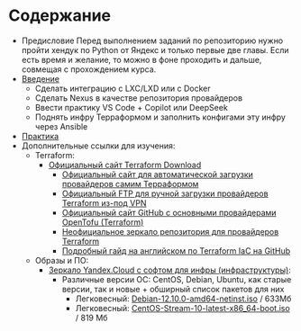 # Содержание

- Предисловие
Перед выполнением заданий по репозиторию нужно пройти хендук по Python от Яндекс и только первые две главы. Если есть время и желание, то можно в фоне проходить и дальше, совмещая с прохождением курса.
- [Введение](https://github.com/lamjob1993/terraform-monitoring/tree/main/terraform/beggining)
  - Cделать интеграцию с LXC/LXD или с Docker
  - Сделать Nexus в качестве репозитория провайдеров
  - Ввести практику VS Code + Copilot или DeepSeek
  - Поднять инфру Терраформом и заполнить конфигами эту инфру через Ansible
- [Практика](https://github.com/lamjob1993/terraform-monitoring/tree/main/terraform/tasks)
- Дополнительные ссылки для изучения:
  - Terraform:
    - [Официальный сайт Terraform Download](https://developer.hashicorp.com/terraform/install#linux)
      - [Официальный сайт для автоматической загрузки провайдеров самим Терраформом](https://registry.terraform.io/browse/providers)
      - [Официальный FTP для ручной загрузки провайдеров Terraform из-под VPN](https://releases.hashicorp.com/)
      - [Официальный сайт GitHub с основными провайдерами OpenTofu (Terraform)](https://github.com/orgs/opentofu/repositories?type=all)
      - [Неофициальное зеркало репозитория для провайдеров Terraform](https://terraform-registry-mirror.ru/)
      - [Подробный гайд на английском по Terraform IaC на GitHub](https://github.com/Bes0n/Using-Terraform-to-Manage-Applications-and-Infrastructure)
  - Образы и ПО:
    - [Зеркало Yandex.Cloud с софтом для инфры (инфраструктуры)](https://mirror.yandex.ru/):
      - Различные версии ОС: CentOS, Debian, Ubuntu, как старые версии, так и новые + обширный список пакетов для них
        - Легковесный: [Debian-12.10.0-amd64-netinst.iso](https://mirror.yandex.ru/debian-cd/current/amd64/iso-cd/) / 633Мб
        - Легковесный: [CentOS-Stream-10-latest-x86_64-boot.iso](https://mirror.yandex.ru/centos-stream/10-stream/BaseOS/x86_64/iso/) / 819 Мб

  
